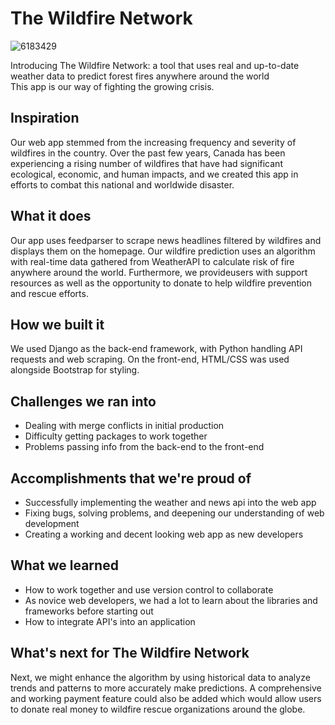 # The Wildfire Network

![6183429](https://github.com/wang-owen/TheWildfireNetwork/assets/69203168/22a007d6-d469-4b7c-bbc2-75e4c484e0f6)

Introducing The Wildfire Network: a tool that uses real and up-to-date weather data to predict forest fires anywhere around the world  
This app is our way of fighting the growing crisis. 

## Inspiration
Our web app stemmed from the increasing frequency and severity of wildfires in the country. Over the past few years, Canada has been experiencing a rising number of wildfires that have had significant ecological, economic, and human impacts, and we created this app in efforts to combat this national and worldwide disaster.

## What it does
Our app uses feedparser to scrape news headlines filtered by wildfires and displays them on the homepage. Our wildfire prediction uses an algorithm with real-time data gathered from WeatherAPI to calculate risk of fire anywhere around the world. Furthermore, we provideusers with support resources as well as the opportunity to donate to help wildfire prevention and rescue efforts.

## How we built it
We used Django as the back-end framework, with Python handling API requests and web scraping.
On the front-end, HTML/CSS was used alongside Bootstrap for styling.

## Challenges we ran into
- Dealing with merge conflicts in initial production
- Difficulty getting packages to work together
- Problems passing info from the back-end to the front-end

## Accomplishments that we're proud of
- Successfully implementing the weather and news api into the web app
- Fixing bugs, solving problems, and deepening our understanding of web development
- Creating a working and decent looking web app as new developers

## What we learned
- How to work together and use version control to collaborate
- As novice web developers, we had a lot to learn about the libraries and frameworks before starting out
- How to integrate API's into an application

## What's next for The Wildfire Network
Next, we might enhance the algorithm by using historical data to analyze trends and patterns to more accurately make predictions. A comprehensive and working payment feature could also be added which would allow users to donate real money to wildfire rescue organizations around the globe.

